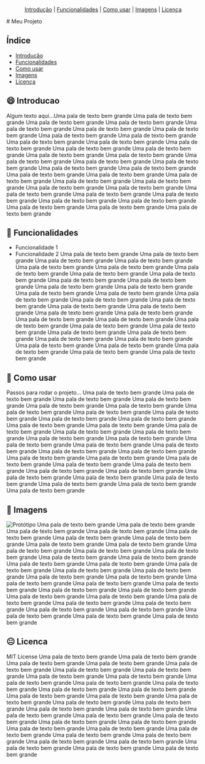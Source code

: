 <p align="center">
  <a href="#-introducao">Introdução</a> |
  <a href="#-funcionalidades">Funcionalidades</a> |
  <a href="#-como-usar">Como usar</a> |
  <a href="#-imagens">Imagens</a> |
  <a href="#-licenca">Licença</a>
</p># Meu Projeto

## Índice

- [Introdução](#-introducao)
- [Funcionalidades](#-funcionalidades)
- [Como usar](#-como-usar)
- [Imagens](#-imagens)
- [Licença](#-licenca)

## 😄 Introducao

Algum texto aqui...Uma pala de texto bem grande
Uma pala de texto bem grande
Uma pala de texto bem grande
Uma pala de texto bem grande
Uma pala de texto bem grande
Uma pala de texto bem grande
Uma pala de texto bem grande
Uma pala de texto bem grande
Uma pala de texto bem grande
Uma pala de texto bem grande
Uma pala de texto bem grande
Uma pala de texto bem grande
Uma pala de texto bem grande
Uma pala de texto bem grande
Uma pala de texto bem grande
Uma pala de texto bem grande
Uma pala de texto bem grande
Uma pala de texto bem grande
Uma pala de texto bem grande
Uma pala de texto bem grande
Uma pala de texto bem grande
Uma pala de texto bem grande
Uma pala de texto bem grande
Uma pala de texto bem grande
Uma pala de texto bem grande
Uma pala de texto bem grande
Uma pala de texto bem grande
Uma pala de texto bem grande
Uma pala de texto bem grande
Uma pala de texto bem grande
Uma pala de texto bem grande
Uma pala de texto bem grande
Uma pala de texto bem grande
Uma pala de texto bem grande
Uma pala de texto bem grande
Uma pala de texto bem grande


## 🤔 Funcionalidades

- Funcionalidade 1
- Funcionalidade 2
Uma pala de texto bem grande
Uma pala de texto bem grande
Uma pala de texto bem grande
Uma pala de texto bem grande
Uma pala de texto bem grande
Uma pala de texto bem grande
Uma pala de texto bem grande
Uma pala de texto bem grande
Uma pala de texto bem grande
Uma pala de texto bem grande
Uma pala de texto bem grande
Uma pala de texto bem grande
Uma pala de texto bem grande
Uma pala de texto bem grande
Uma pala de texto bem grande
Uma pala de texto bem grande
Uma pala de texto bem grande
Uma pala de texto bem grande
Uma pala de texto bem grande
Uma pala de texto bem grande
Uma pala de texto bem grande
Uma pala de texto bem grande
Uma pala de texto bem grande
Uma pala de texto bem grande
Uma pala de texto bem grande
Uma pala de texto bem grande
Uma pala de texto bem grande
Uma pala de texto bem grande
Uma pala de texto bem grande
Uma pala de texto bem grande
Uma pala de texto bem grande
Uma pala de texto bem grande
Uma pala de texto bem grande
Uma pala de texto bem grande
Uma pala de texto bem grande
Uma pala de texto bem grande


## 👀 Como usar

Passos para rodar o projeto...
Uma pala de texto bem grande
Uma pala de texto bem grande
Uma pala de texto bem grande
Uma pala de texto bem grande
Uma pala de texto bem grande
Uma pala de texto bem grande
Uma pala de texto bem grande
Uma pala de texto bem grande
Uma pala de texto bem grande
Uma pala de texto bem grande
Uma pala de texto bem grande
Uma pala de texto bem grande
Uma pala de texto bem grande
Uma pala de texto bem grande
Uma pala de texto bem grande
Uma pala de texto bem grande
Uma pala de texto bem grande
Uma pala de texto bem grande
Uma pala de texto bem grande
Uma pala de texto bem grande
Uma pala de texto bem grande
Uma pala de texto bem grande
Uma pala de texto bem grande
Uma pala de texto bem grande
Uma pala de texto bem grande
Uma pala de texto bem grande
Uma pala de texto bem grande
Uma pala de texto bem grande
Uma pala de texto bem grande
Uma pala de texto bem grande
Uma pala de texto bem grande
Uma pala de texto bem grande
Uma pala de texto bem grande
Uma pala de texto bem grande
Uma pala de texto bem grande
Uma pala de texto bem grande


## 💓 Imagens

![Protótipo](assets/prototipo.png)
Uma pala de texto bem grande
Uma pala de texto bem grande
Uma pala de texto bem grande
Uma pala de texto bem grande
Uma pala de texto bem grande
Uma pala de texto bem grande
Uma pala de texto bem grande
Uma pala de texto bem grande
Uma pala de texto bem grande
Uma pala de texto bem grande
Uma pala de texto bem grande
Uma pala de texto bem grande
Uma pala de texto bem grande
Uma pala de texto bem grande
Uma pala de texto bem grande
Uma pala de texto bem grande
Uma pala de texto bem grande
Uma pala de texto bem grande
Uma pala de texto bem grande
Uma pala de texto bem grande
Uma pala de texto bem grande
Uma pala de texto bem grande
Uma pala de texto bem grande
Uma pala de texto bem grande
Uma pala de texto bem grande
Uma pala de texto bem grande
Uma pala de texto bem grande
Uma pala de texto bem grande
Uma pala de texto bem grande
Uma pala de texto bem grande
Uma pala de texto bem grande
Uma pala de texto bem grande
Uma pala de texto bem grande
Uma pala de texto bem grande
Uma pala de texto bem grande
Uma pala de texto bem grande


## 😐 Licenca

MIT License
Uma pala de texto bem grande
Uma pala de texto bem grande
Uma pala de texto bem grande
Uma pala de texto bem grande
Uma pala de texto bem grande
Uma pala de texto bem grande
Uma pala de texto bem grande
Uma pala de texto bem grande
Uma pala de texto bem grande
Uma pala de texto bem grande
Uma pala de texto bem grande
Uma pala de texto bem grande
Uma pala de texto bem grande
Uma pala de texto bem grande
Uma pala de texto bem grande
Uma pala de texto bem grande
Uma pala de texto bem grande
Uma pala de texto bem grande
Uma pala de texto bem grande
Uma pala de texto bem grande
Uma pala de texto bem grande
Uma pala de texto bem grande
Uma pala de texto bem grande
Uma pala de texto bem grande
Uma pala de texto bem grande
Uma pala de texto bem grande
Uma pala de texto bem grande
Uma pala de texto bem grande
Uma pala de texto bem grande
Uma pala de texto bem grande
Uma pala de texto bem grande
Uma pala de texto bem grande
Uma pala de texto bem grande
Uma pala de texto bem grande
Uma pala de texto bem grande
Uma pala de texto bem grande













